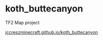 # koth_buttecanyon
TF2 Map project

[jccreszminecraft.github.io/koth_buttecanyon](http://jccreszminecraft.github.io/koth_buttecanyon/)
